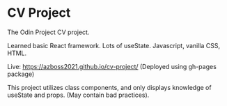 # CV Project
The Odin Project CV project.

Learned basic React framework. Lots of useState. Javascript, vanilla CSS, HTML.

Live: https://azboss2021.github.io/cv-project/
(Deployed using gh-pages package)

This project utilizes class components, and only displays knowledge of useState and props. (May contain bad practices).
